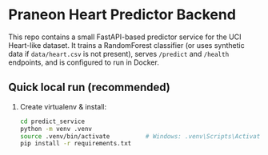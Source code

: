# Praneon Heart Predictor Backend

This repo contains a small FastAPI-based predictor service for the UCI Heart-like dataset.
It trains a RandomForest classifier (or uses synthetic data if `data/heart.csv` is not present),
serves `/predict` and `/health` endpoints, and is configured to run in Docker.

## Quick local run (recommended)
1. Create virtualenv & install:
   ```bash
   cd predict_service
   python -m venv .venv
   source .venv/bin/activate          # Windows: .venv\Scripts\Activate.ps1
   pip install -r requirements.txt
